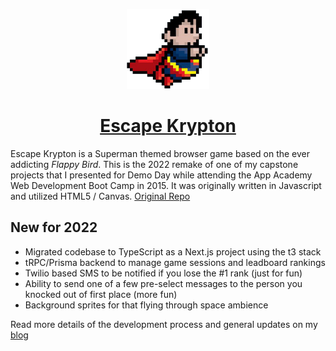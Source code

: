 <p align="center">
  <a href="https://escapekrypton.com">
    <picture>
      <source media="(prefers-color-scheme: dark)" srcset="./public/assets/images/chubby-superman-solo.png">
      <img src="./public/assets/images/chubby-superman-solo.png" height="128">
    </picture>
    <h1 align="center">Escape Krypton</h1>
  </a>
</p>

Escape Krypton is a Superman themed browser game based on the ever 
addicting *Flappy Bird*.  This is the 2022 remake of one of my capstone 
projects that I presented for Demo Day while attending the App Academy 
Web Development Boot Camp in 2015. It was originally written in Javascript and utilized HTML5 / Canvas. [Original Repo](http://github.com/mikeyshean/krypton)

## New for 2022

- Migrated codebase to TypeScript as a Next.js project using the t3 stack
- tRPC/Prisma backend to manage game sessions and leadboard rankings
- Twilio based SMS to be notified if you lose the #1 rank (just for fun)
- Ability to send one of a few pre-select messages to the person you knocked out of first place (more fun)
- Background sprites for that flying through space ambience

Read more details of the development process and general updates on my [blog](https://mikeyshean.com/blog)